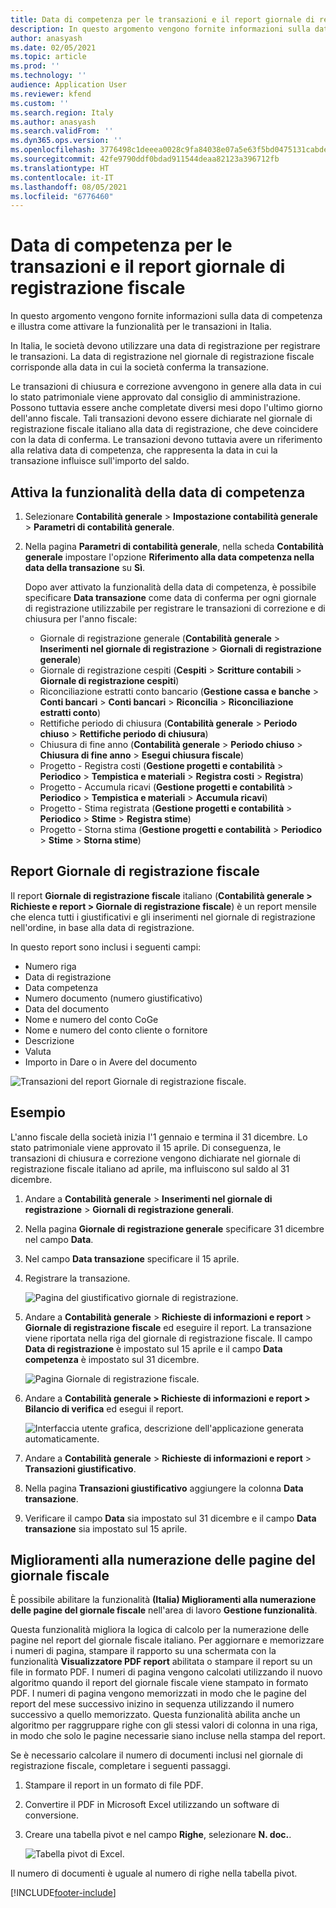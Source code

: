 ```yaml
---
title: Data di competenza per le transazioni e il report giornale di registrazione fiscale
description: In questo argomento vengono fornite informazioni sulla data di competenza e illustra come attivare la funzionalità per le transazioni in Italia
author: anasyash
ms.date: 02/05/2021
ms.topic: article
ms.prod: ''
ms.technology: ''
audience: Application User
ms.reviewer: kfend
ms.custom: ''
ms.search.region: Italy
ms.author: anasyash
ms.search.validFrom: ''
ms.dyn365.ops.version: ''
ms.openlocfilehash: 3776498c1deeea0028c9fa84038e07a5e63f5bd0475131cabde5e2f762d3c146
ms.sourcegitcommit: 42fe9790ddf0bdad911544deaa82123a396712fb
ms.translationtype: HT
ms.contentlocale: it-IT
ms.lasthandoff: 08/05/2021
ms.locfileid: "6776460"
---
```

# <a name="competence-date-for-transactions-and-the-fiscal-journal-report"></a>Data di competenza per le transazioni e il report giornale di registrazione fiscale

In questo argomento vengono fornite informazioni sulla data di competenza e illustra come attivare la funzionalità per le transazioni in Italia.

In Italia, le società devono utilizzare una data di registrazione per registrare le transazioni. La data di registrazione nel giornale di registrazione fiscale corrisponde alla data in cui la società conferma la transazione.

Le transazioni di chiusura e correzione avvengono in genere alla data in cui lo stato patrimoniale viene approvato dal consiglio di amministrazione. Possono tuttavia essere anche completate diversi mesi dopo l'ultimo giorno dell'anno fiscale. Tali transazioni devono essere dichiarate nel giornale di registrazione fiscale italiano alla data di registrazione, che deve coincidere con la data di conferma. Le transazioni devono tuttavia avere un riferimento alla relativa data di competenza, che rappresenta la data in cui la transazione influisce sull'importo del saldo.

## <a name="turn-on-the-competence-date-functionality"></a>Attiva la funzionalità della data di competenza

1.  Selezionare **Contabilità generale** \> **Impostazione contabilità generale** \> **Parametri di contabilità generale**.

2.  Nella pagina **Parametri di contabilità generale**, nella scheda **Contabilità generale** impostare l'opzione **Riferimento alla data competenza nella data della transazione** su **Sì**.

    Dopo aver attivato la funzionalità della data di competenza, è possibile specificare **Data transazione** come data di conferma per ogni giornale di registrazione utilizzabile per registrare le transazioni di correzione e di chiusura per l'anno fiscale:

    -   Giornale di registrazione generale (**Contabilità generale** \> **Inserimenti nel giornale di registrazione** \> **Giornali di registrazione generale**)
    -   Giornale di registrazione cespiti (**Cespiti** \> **Scritture contabili** \> **Giornale di registrazione cespiti**)
    -   Riconciliazione estratti conto bancario (**Gestione cassa e banche** \> **Conti bancari** \> **Conti bancari** \> **Riconcilia** \> **Riconciliazione estratti conto**)
    -   Rettifiche periodo di chiusura (**Contabilità generale** \> **Periodo chiuso** \> **Rettifiche periodo di chiusura**)
    -   Chiusura di fine anno (**Contabilità generale** \> **Periodo chiuso** \> **Chiusura di fine anno** \> **Esegui chiusura fiscale**)
    -   Progetto - Registra costi (**Gestione progetti e contabilità** \> **Periodico** \> **Tempistica e materiali** \> **Registra costi** \> **Registra**)
    -   Progetto - Accumula ricavi (**Gestione progetti e contabilità** \> **Periodico** \> **Tempistica e materiali** \> **Accumula ricavi**)
    -   Progetto - Stima registrata (**Gestione progetti e contabilità** \> **Periodico** \> **Stime** \> **Registra stime**)
    -   Progetto - Storna stima (**Gestione progetti e contabilità** \> **Periodico** \> **Stime** \> **Storna stime**)

## <a name="fiscal-journal-report"></a>Report Giornale di registrazione fiscale

Il report **Giornale di registrazione fiscale** italiano (**Contabilità generale \> Richieste e report \> Giornale di registrazione fiscale**) è un report mensile che elenca tutti i giustificativi e gli inserimenti nel giornale di registrazione nell'ordine, in base alla data di registrazione.

In questo report sono inclusi i seguenti campi:

-   Numero riga
-   Data di registrazione
-   Data competenza
-   Numero documento (numero giustificativo)
-   Data del documento
-   Nome e numero del conto CoGe
-   Nome e numero del conto cliente o fornitore
-   Descrizione
-   Valuta
-   Importo in Dare o in Avere del documento

![Transazioni del report Giornale di registrazione fiscale.](media/ITA-Competence-date-for-transactions-1-fiscal-journal.png)

## <a name="example"></a>Esempio

L'anno fiscale della società inizia l'1 gennaio e termina il 31 dicembre. Lo stato patrimoniale viene approvato il 15 aprile. Di conseguenza, le transazioni di chiusura e correzione vengono dichiarate nel giornale di registrazione fiscale italiano ad aprile, ma influiscono sul saldo al 31 dicembre.

1. Andare a **Contabilità generale** \> **Inserimenti nel giornale di registrazione** \> **Giornali di registrazione generali**.
2. Nella pagina **Giornale di registrazione generale** specificare 31 dicembre nel campo **Data**.
3. Nel campo **Data transazione** specificare il 15 aprile.
4. Registrare la transazione.

    ![Pagina del giustificativo giornale di registrazione.](media/ITA-Competence-date-for-transactions-2-general-journal.png)

5. Andare a **Contabilità generale** \> **Richieste di informazioni e report** \> **Giornale di registrazione fiscale** ed eseguire il report. La transazione viene riportata nella riga del giornale di registrazione fiscale. Il campo **Data di registrazione** è impostato sul 15 aprile e il campo **Data competenza** è impostato sul 31 dicembre.

    ![Pagina Giornale di registrazione fiscale.](media/ITA-Competence-date-for-transactions-3-fiscal-journal.png)

6. Andare a **Contabilità generale \> Richieste di informazioni e report \> Bilancio di verifica** ed esegui il report.

    ![Interfaccia utente grafica, descrizione dell'applicazione generata automaticamente.](media/ITA-Competence-date-for-transactions-4-trial-balance.png)

7. Andare a **Contabilità generale** \> **Richieste di informazioni e report** \> **Transazioni giustificativo**.
8. Nella pagina **Transazioni giustificativo** aggiungere la colonna **Data transazione**.
9. Verificare il campo **Data** sia impostato sul 31 dicembre e il campo **Data transazione** sia impostato sul 15 aprile.

## <a name="fiscal-journal-page-numbering-improvements"></a>Miglioramenti alla numerazione delle pagine del giornale fiscale

È possibile abilitare la funzionalità **(Italia) Miglioramenti alla numerazione delle pagine del giornale fiscale** nell'area di lavoro **Gestione funzionalità**.

Questa funzionalità migliora la logica di calcolo per la numerazione delle pagine nel report del giornale fiscale italiano. Per aggiornare e memorizzare i numeri di pagina, stampare il rapporto su una schermata con la funzionalità **Visualizzatore PDF report** abilitata o stampare il report su un file in formato PDF. I numeri di pagina vengono calcolati utilizzando il nuovo algoritmo quando il report del giornale fiscale viene stampato in formato PDF. I numeri di pagina vengono memorizzati in modo che le pagine del report del mese successivo inizino in sequenza utilizzando il numero successivo a quello memorizzato. Questa funzionalità abilita anche un algoritmo per raggruppare righe con gli stessi valori di colonna in una riga, in modo che solo le pagine necessarie siano incluse nella stampa del report.

Se è necessario calcolare il numero di documenti inclusi nel giornale di registrazione fiscale, completare i seguenti passaggi.

1.  Stampare il report in un formato di file PDF.
2.  Convertire il PDF in Microsoft Excel utilizzando un software di conversione.
3.  Creare una tabella pivot e nel campo **Righe**, selezionare **N. doc.**.

    ![Tabella pivot di Excel.](media/ExcelPivotTable.png)

Il numero di documenti è uguale al numero di righe nella tabella pivot.


[!INCLUDE[footer-include](../../includes/footer-banner.md)]

